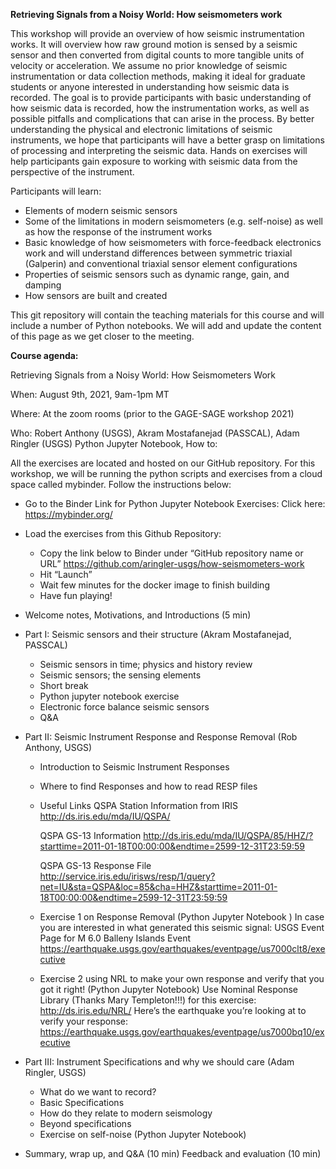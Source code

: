 **Retrieving Signals from a Noisy World: How seismometers work**

This workshop will provide an overview of how seismic instrumentation works. It will overview how raw ground motion is sensed by a seismic sensor and then converted from digital counts to more tangible units of velocity or acceleration. We assume no prior knowledge of seismic instrumentation or data collection methods, making it ideal for graduate students or anyone interested in understanding how seismic data is recorded. The goal is to provide participants with basic understanding of how seismic data is recorded, how the instrumentation works, as well as possible pitfalls and complications that can arise in the process. By better understanding the physical and electronic limitations of seismic instruments, we hope that participants will have a better grasp on limitations of processing and interpreting the seismic data. Hands on exercises will help participants gain exposure to working with seismic data from the perspective of the instrument. 

Participants will learn:
- Elements of modern seismic sensors
- Some of the limitations in modern seismometers (e.g. self-noise) as well as how the response of the instrument works
- Basic knowledge of how seismometers with force-feedback electronics work and will understand differences between symmetric triaxial (Galperin) and conventional triaxial sensor element configurations
- Properties of seismic sensors such as dynamic range, gain, and damping
- How sensors are built and created

This git repository will contain the teaching materials for this course and will include a number of Python notebooks. We will add and update the content of this page as we get closer to the meeting.

**Course agenda:**


Retrieving Signals from a Noisy World: How Seismometers Work

When: August 9th, 2021, 9am-1pm MT

Where: At the zoom rooms (prior to the GAGE-SAGE workshop 2021)

Who: Robert Anthony (USGS), Akram Mostafanejad (PASSCAL), Adam Ringler (USGS)
Python Jupyter Notebook, How to:

All the exercises are located and hosted on our GitHub repository. For this workshop, we will be running the python scripts and exercises from a cloud space called mybinder. Follow the instructions below:
- Go to the Binder Link for Python Jupyter Notebook Exercises: Click here: https://mybinder.org/
- Load the exercises from this Github Repository:
  - Copy the link below to Binder under “GitHub repository name or URL” https://github.com/aringler-usgs/how-seismometers-work
  - Hit “Launch”
  - Wait few minutes for the docker image to finish building
  - Have fun playing!



- Welcome notes, Motivations, and Introductions (5 min)

- Part I: Seismic sensors and their structure (Akram Mostafanejad, PASSCAL)
  - Seismic sensors in time; physics and history review
  - Seismic sensors; the sensing elements
  - Short break
  - Python jupyter notebook exercise
  - Electronic force balance seismic sensors
  - Q&A
- Part II: Seismic Instrument Response and Response Removal (Rob Anthony, USGS)
  - Introduction to Seismic Instrument Responses
  - Where to find Responses and how to read RESP files
  - Useful Links
    QSPA Station Information from IRIS http://ds.iris.edu/mda/IU/QSPA/
    
    QSPA GS-13 Information http://ds.iris.edu/mda/IU/QSPA/85/HHZ/?starttime=2011-01-18T00:00:00&endtime=2599-12-31T23:59:59
    
    QSPA GS-13 Response File http://service.iris.edu/irisws/resp/1/query?net=IU&sta=QSPA&loc=85&cha=HHZ&starttime=2011-01-18T00:00:00&endtime=2599-12-31T23:59:59
    
  - Exercise 1 on Response Removal (Python Jupyter Notebook )
In case you are interested in what generated this seismic
signal:
USGS Event Page for M 6.0 Balleny Islands Event
https://earthquake.usgs.gov/earthquakes/eventpage/us7000clt8/executive

  - Exercise 2 using NRL to make your own response and verify that you got it right! (Python Jupyter Notebook)
  Use Nominal Response Library (Thanks Mary Templeton!!!) for this
exercise: http://ds.iris.edu/NRL/
 Here’s the earthquake you’re looking at to verify your response:
https://earthquake.usgs.gov/earthquakes/eventpage/us7000bq10/executive
- Part III: Instrument Specifications and why we should care (Adam Ringler, USGS)
  - What do we want to record?
  - Basic Specifications
  - How do they relate to modern seismology
  - Beyond specifications
  - Exercise on self-noise (Python Jupyter Notebook)
 - Summary, wrap up, and Q&A (10 min)  Feedback and evaluation (10 min)

